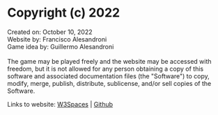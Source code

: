 # Copyright (c) 2022
Created on: October 10, 2022<br>
Website by: Francisco Alesandroni<br>
Game idea by: Guillermo Alesandroni<br><br>
The game may be played freely and the website may be accessed with freedom, but it is not allowed for any person obtaining a copy of this software and associated documentation files (the "Software") to copy, modify, merge, publish, distribute, sublicense, and/or sell copies of the Software.

Links to website: [W3Spaces](https://triplesgame.w3spaces.com) | [Github](https://franciscoales.github.io/triplesgame)